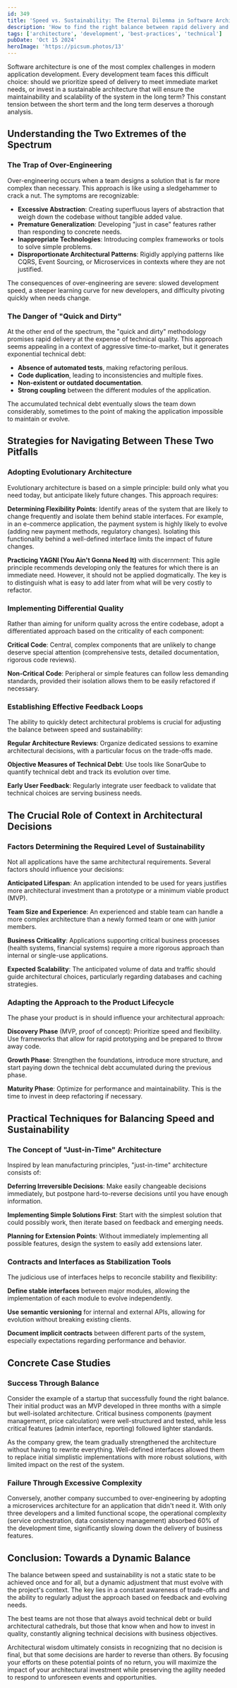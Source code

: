 ```yaml
---
id: 349
title: 'Speed vs. Sustainability: The Eternal Dilemma in Software Architecture'
description: 'How to find the right balance between rapid delivery and a sustainable architecture without falling into over-engineering or technical chaos.'
tags: ['architecture', 'development', 'best-practices', 'technical']
pubDate: 'Oct 15 2024'
heroImage: 'https://picsum.photos/13'
---
```


Software architecture is one of the most complex challenges in modern application development. Every development team faces this difficult choice: should we prioritize speed of delivery to meet immediate market needs, or invest in a sustainable architecture that will ensure the maintainability and scalability of the system in the long term? This constant tension between the short term and the long term deserves a thorough analysis.

## Understanding the Two Extremes of the Spectrum

### The Trap of Over-Engineering
Over-engineering occurs when a team designs a solution that is far more complex than necessary. This approach is like using a sledgehammer to crack a nut. The symptoms are recognizable:

- **Excessive Abstraction**: Creating superfluous layers of abstraction that weigh down the codebase without tangible added value.
- **Premature Generalization**: Developing "just in case" features rather than responding to concrete needs.
- **Inappropriate Technologies**: Introducing complex frameworks or tools to solve simple problems.
- **Disproportionate Architectural Patterns**: Rigidly applying patterns like CQRS, Event Sourcing, or Microservices in contexts where they are not justified.

The consequences of over-engineering are severe: slowed development speed, a steeper learning curve for new developers, and difficulty pivoting quickly when needs change.

### The Danger of "Quick and Dirty"
At the other end of the spectrum, the "quick and dirty" methodology promises rapid delivery at the expense of technical quality. This approach seems appealing in a context of aggressive time-to-market, but it generates exponential technical debt:

- **Absence of automated tests**, making refactoring perilous.
- **Code duplication**, leading to inconsistencies and multiple fixes.
- **Non-existent or outdated documentation**.
- **Strong coupling** between the different modules of the application.

The accumulated technical debt eventually slows the team down considerably, sometimes to the point of making the application impossible to maintain or evolve.

## Strategies for Navigating Between These Two Pitfalls

### Adopting Evolutionary Architecture
Evolutionary architecture is based on a simple principle: build only what you need today, but anticipate likely future changes. This approach requires:

**Determining Flexibility Points**: Identify areas of the system that are likely to change frequently and isolate them behind stable interfaces. For example, in an e-commerce application, the payment system is highly likely to evolve (adding new payment methods, regulatory changes). Isolating this functionality behind a well-defined interface limits the impact of future changes.

**Practicing YAGNI (You Ain't Gonna Need It)** with discernment: This agile principle recommends developing only the features for which there is an immediate need. However, it should not be applied dogmatically. The key is to distinguish what is easy to add later from what will be very costly to refactor.

### Implementing Differential Quality
Rather than aiming for uniform quality across the entire codebase, adopt a differentiated approach based on the criticality of each component:

**Critical Code**: Central, complex components that are unlikely to change deserve special attention (comprehensive tests, detailed documentation, rigorous code reviews).

**Non-Critical Code**: Peripheral or simple features can follow less demanding standards, provided their isolation allows them to be easily refactored if necessary.

### Establishing Effective Feedback Loops
The ability to quickly detect architectural problems is crucial for adjusting the balance between speed and sustainability:

**Regular Architecture Reviews**: Organize dedicated sessions to examine architectural decisions, with a particular focus on the trade-offs made.

**Objective Measures of Technical Debt**: Use tools like SonarQube to quantify technical debt and track its evolution over time.

**Early User Feedback**: Regularly integrate user feedback to validate that technical choices are serving business needs.

## The Crucial Role of Context in Architectural Decisions

### Factors Determining the Required Level of Sustainability
Not all applications have the same architectural requirements. Several factors should influence your decisions:

**Anticipated Lifespan**: An application intended to be used for years justifies more architectural investment than a prototype or a minimum viable product (MVP).

**Team Size and Experience**: An experienced and stable team can handle a more complex architecture than a newly formed team or one with junior members.

**Business Criticality**: Applications supporting critical business processes (health systems, financial systems) require a more rigorous approach than internal or single-use applications.

**Expected Scalability**: The anticipated volume of data and traffic should guide architectural choices, particularly regarding databases and caching strategies.

### Adapting the Approach to the Product Lifecycle
The phase your product is in should influence your architectural approach:

**Discovery Phase** (MVP, proof of concept): Prioritize speed and flexibility. Use frameworks that allow for rapid prototyping and be prepared to throw away code.

**Growth Phase**: Strengthen the foundations, introduce more structure, and start paying down the technical debt accumulated during the previous phase.

**Maturity Phase**: Optimize for performance and maintainability. This is the time to invest in deep refactoring if necessary.

## Practical Techniques for Balancing Speed and Sustainability

### The Concept of "Just-in-Time" Architecture
Inspired by lean manufacturing principles, "just-in-time" architecture consists of:

**Deferring Irreversible Decisions**: Make easily changeable decisions immediately, but postpone hard-to-reverse decisions until you have enough information.

**Implementing Simple Solutions First**: Start with the simplest solution that could possibly work, then iterate based on feedback and emerging needs.

**Planning for Extension Points**: Without immediately implementing all possible features, design the system to easily add extensions later.

### Contracts and Interfaces as Stabilization Tools
The judicious use of interfaces helps to reconcile stability and flexibility:

**Define stable interfaces** between major modules, allowing the implementation of each module to evolve independently.

**Use semantic versioning** for internal and external APIs, allowing for evolution without breaking existing clients.

**Document implicit contracts** between different parts of the system, especially expectations regarding performance and behavior.

## Concrete Case Studies

### Success Through Balance
Consider the example of a startup that successfully found the right balance. Their initial product was an MVP developed in three months with a simple but well-isolated architecture. Critical business components (payment management, price calculation) were well-structured and tested, while less critical features (admin interface, reporting) followed lighter standards.

As the company grew, the team gradually strengthened the architecture without having to rewrite everything. Well-defined interfaces allowed them to replace initial simplistic implementations with more robust solutions, with limited impact on the rest of the system.

### Failure Through Excessive Complexity
Conversely, another company succumbed to over-engineering by adopting a microservices architecture for an application that didn't need it. With only three developers and a limited functional scope, the operational complexity (service orchestration, data consistency management) absorbed 60% of the development time, significantly slowing down the delivery of business features.

## Conclusion: Towards a Dynamic Balance

The balance between speed and sustainability is not a static state to be achieved once and for all, but a dynamic adjustment that must evolve with the project's context. The key lies in a constant awareness of trade-offs and the ability to regularly adjust the approach based on feedback and evolving needs.

The best teams are not those that always avoid technical debt or build architectural cathedrals, but those that know when and how to invest in quality, constantly aligning technical decisions with business objectives.

Architectural wisdom ultimately consists in recognizing that no decision is final, but that some decisions are harder to reverse than others. By focusing your efforts on these potential points of no return, you will maximize the impact of your architectural investment while preserving the agility needed to respond to unforeseen events and opportunities.